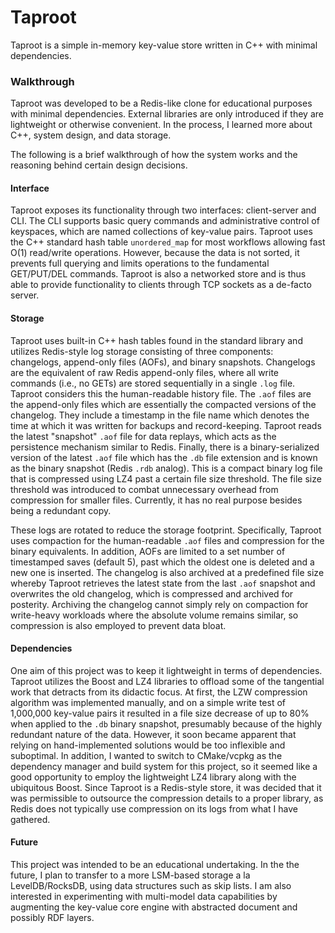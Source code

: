 # Taproot

Taproot is a simple in-memory key-value store written in C++ with minimal dependencies. 

### Walkthrough

Taproot was developed to be a Redis-like clone for educational purposes with minimal dependencies. External libraries are only introduced if they are lightweight or otherwise convenient. In the process, I learned more about C++, system design, and data storage.

The following is a brief walkthrough of how the system works and the reasoning behind certain design decisions.

#### Interface
Taproot exposes its functionality through two interfaces: client-server and CLI. The CLI supports basic query commands and administrative control of keyspaces, which are named collections of key-value pairs. Taproot uses the C++ standard hash table `unordered_map` for most workflows allowing fast O(1) read/write operations. However, because the data is not sorted, it prevents full querying and limits operations to the fundamental GET/PUT/DEL commands. Taproot is also a networked store and is thus able to provide functionality to clients through TCP sockets as a de-facto server.

#### Storage
Taproot uses built-in C++ hash tables found in the standard library and utilizes Redis-style log storage consisting of three components: changelogs, append-only files (AOFs), and binary snapshots. Changelogs are the equivalent of raw Redis append-only files, where all write commands (i.e., no GETs) are stored sequentially in a single `.log` file. Taproot considers this the human-readable history file. The `.aof` files are the append-only files which are essentially the compacted versions of the changelog. They include a timestamp in the file name which denotes the time at which it was written for backups and record-keeping. Taproot reads the latest "snapshot" `.aof` file for data replays, which acts as the persistence mechanism similar to Redis. Finally, there is a binary-serialized version of the latest `.aof` file which has the `.db` file extension and is known as the binary snapshot (Redis `.rdb` analog). This is a compact binary log file that is compressed using LZ4 past a certain file size threshold. The file size threshold was introduced to combat unnecessary overhead from compression for smaller files. Currently, it has no real purpose besides being a redundant copy.

These logs are rotated to reduce the storage footprint. Specifically, Taproot uses compaction for the human-readable `.aof` files and compression for the binary equivalents. In addition, AOFs are limited to a set number of timestamped saves (default 5), past which the oldest one is deleted and a new one is inserted. The changelog is also archived at a predefined file size whereby Taproot retrieves the latest state from the last `.aof` snapshot and overwrites the old changelog, which is compressed and archived for posterity. Archiving the changelog cannot simply rely on compaction for write-heavy workloads where the absolute volume remains similar, so compression is also employed to prevent data bloat.

#### Dependencies
One aim of this project was to keep it lightweight in terms of dependencies. Taproot utilizes the Boost and LZ4 libraries to offload some of the tangential work that detracts from its didactic focus. At first, the LZW compression algorithm was implemented manually, and on a simple write test of 1,000,000 key-value pairs it resulted in a file size decrease of up to 80% when applied to the `.db` binary snapshot, presumably because of the highly redundant nature of the data. However, it soon became apparent that relying on hand-implemented solutions would be too inflexible and suboptimal. In addition, I wanted to switch to CMake/vcpkg as the dependency manager and build system for this project, so it seemed like a good opportunity to employ the lightweight LZ4 library along with the ubiquitous Boost. Since Taproot is a Redis-style store, it was decided that it was permissible to outsource the compression details to a proper library, as Redis does not typically use compression on its logs from what I have gathered.

#### Future
This project was intended to be an educational undertaking. In the the future, I plan to transfer to a more LSM-based storage a la LevelDB/RocksDB, using data structures such as skip lists. I am also interested in experimenting with multi-model data capabilities by augmenting the key-value core engine with abstracted document and possibly RDF layers.
